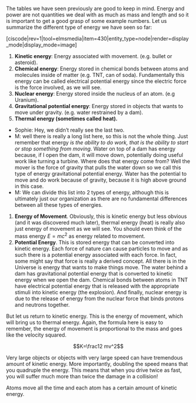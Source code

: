 The tables we have seen previously are good to keep in mind. Energy and power are not quantities we deal with as much as mass and length and so it is important to get a good grasp of some example numbers. Let us summarize the different type of energy we have seen so far:

[ciscode|rev=1|tool=elmsmedia|item=430|entity_type=node|render=display_mode|display_mode=image] 

1. **Kinetic energy**: Energy associated with movement. (e.g. bullet or asteroid).
2. **Chemical energy**: Energy stored in chemical bonds between atoms and molecules inside of matter (e.g. TNT, can of soda). Fundamentally this energy can be called electrical potential energy since the electric force is the force involved, as we will see.
3. **Nuclear energy**: Energy stored inside the nucleus of an atom. (e.g Uranium).
4. **Gravitational potential energy**: Energy stored in objects that wants to move under gravity. (e.g. water restrained by a dam).
5. **Thermal energy (sometimes called heat).**


* Sophie: Hey, we didn’t really see the last two.
* M: well there is really a long list here, so this is not the whole thing. Just remember that energy _is the ability to do work, that is the ability to start or stop something from moving_. Water on top of a dam has energy because, if I open the dam, it will move down, potentially doing useful work like turning a turbine. Where does that energy come from? Well the mover is the force of gravity that pulls the water down so we call this type of energy gravitational potential energy. Water has the potential to move and do work because of gravity, because it is high above ground in this case.
* M: We can divide this list into 2 types of energy, although this is ultimately just our organization as there are no fundamental differences between all these types of energies.


1. **Energy of Movement**. Obviously, this is kinetic energy but less obvious (and it was discovered much later), thermal energy (heat) is really also just energy of movement as we will see. You should even think of the mass energy $E=mc^2$ as energy related to movement.
2. **Potential Energy**. This is stored energy that can be converted into kinetic energy. Each force of nature can cause particles to move and as such there is a potential energy associated with each force. In fact, some might say that force is really a derived concept. All there is in the Universe is energy that wants to make things move. The water behind a dam has gravitational potential energy that is converted to kinetic energy when we open the dam. Chemical bonds between atoms in TNT have electrical potential energy that is released with the appropriate stimuli into kinetic energy (the explosion). And finally, nuclear energy is due to the release of energy from the nuclear force that binds protons and neutrons together.

But let us return to kinetic energy. This is the energy of movement, which will bring us to thermal energy. Again, the formula here is easy to remember, the energy of movement is proportional to the mass and goes like the velocity squared.

$$K=\frac12 mv^2$$

Very large objects or objects with very large speed can have tremendous amount of kinetic energy. More importantly, doubling the speed means that you quadruple the energy. This means that when you drive twice as fast, you will suffer much more than twice the damage in a collision!

Atoms move all the time and each atom has a certain amount of kinetic energy.